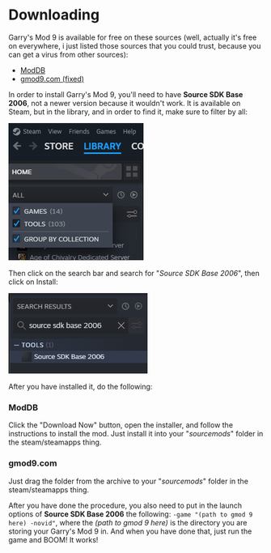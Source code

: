 # Downloading
Garry's Mod 9 is available for free on these sources (well, actually it's free on everywhere, i just listed those sources that you could trust, because you can get a virus from other sources):

- [ModDB](https://www.moddb.com/mods/garrys-mod/downloads/gmod-904)
- [gmod9.com (fixed)](https://gmod9.com/download)
  
In order to install Garry's Mod 9, you'll need to have **Source SDK Base 2006**, not a newer version because it wouldn't work. It is available on Steam, but in the library, and in order to find it, make sure to filter by all:

![Filter by all](imgs/downloading/downloading-filter-by-all.png)

Then click on the search bar and search for "*Source SDK Base 2006*", then click on Install:

![Search results](imgs/downloading/downloading-search-ssb06.png)

After you have installed it, do the following:
### ModDB
Click the "Download Now" button, open the installer, and follow the instructions to install the mod. Just install it into your "*sourcemods*" folder in the steam/steamapps thing.
### gmod9.com
Just drag the folder from the archive to your "*sourcemods*" folder in the steam/steamapps thing.


After you have done the procedure, you also need to put in the launch options of **Source SDK Base 2006** the following:
`-game "(path to gmod 9 here) -novid"`, where the *(path to gmod 9 here)* is the directory you are storing your Garry's Mod 9 in. And when you have done that, just run the game and BOOM! It works!
